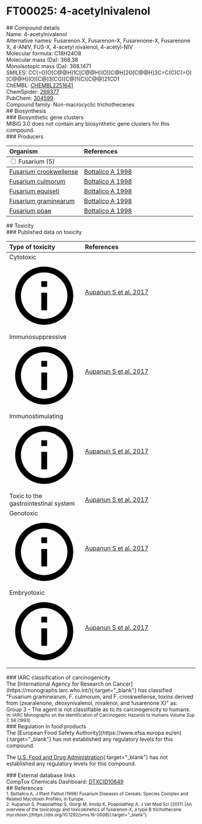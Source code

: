 
# FT00025: 4-acetylnivalenol
<div class="molecule_image" style="float:left">
<img data-smiles= CC(=O)O[C@@H]1C[C@@H](O)[C@H]2O[C@@H]3C=C(C)C(=O)[C@@H](O)[C@]3(CO)[C@]1(C)[C@@]21CO1 data-smiles-options="{ 'width': 350, 'height': 350 }" />
</div>
## Compound details
<div style="overflow:hidden">
Name: 4-acetylnivalenol<br>
    Alternative names: Fusarenon X, Fusarenon-X, Fusarenone-X, Fusarenone X, 4-ANIV, FUS-X, 4-acetyl nivalenol, 4-acetyl-NIV<br>
Molecular formula: C18H24O8<br>
Molecular mass (Da): 368.38<br>
Monoisotopic mass (Da): 368.1471<br>
<div class="break_all">
SMILES: CC(=O)O[C@@H]1C[C@@H](O)[C@H]2O[C@@H]3C=C(C)C(=O)[C@@H](O)[C@]3(CO)[C@]1(C)[C@@]21CO1<br>
</div>
        ChEMBL: <a href=https://www.ebi.ac.uk/chembl/compound_report_card/CHEMBL2251641 target="_blank">CHEMBL2251641</a><br>
        ChemSpider: <a href=https://www.chemspider.com/Chemical-Structure.269377.html target="_blank">269377</a><br>
        PubChem: <a href=https://pubchem.ncbi.nlm.nih.gov/compound/304599 target="_blank">304599</a><br>
    Compound family: Non-macrocyclic trichothecenes<br>
</div>

<div markdown="block" class="section">
## Biosynthesis
<div markdown="block" class="subsection">
### Biosynthetic gene clusters
<div markdown="block" class="indented_block">
MIBiG 3.0 does not contain any biosynthetic gene clusters for this compound.
</div>
</div>

<div markdown="block" class="subsection">
### Producers
<table>
<thead>
<tr>
<th style="text-align: left;" role="columnheader" width="40%" data-sort-default>Organism</th>
<th style="text-align: left;" role="columnheader" width="60%">References</th>
</tr>
</thead>
        <tbody class="header">
        <tr>
        <td style="text-align: left;" colspan="2">
        <input type="checkbox" data-toggle="toggle" id=Fusarium>
        <label for=Fusarium>Fusarium (5)</label>
        </td>
        </tr>
        </tbody>
        <tbody class="hide">
                <tr>
                <td style="text-align: left;"><a href="https://www.ncbi.nlm.nih.gov/Taxonomy/Browser/wwwtax.cgi?mode=Info&id=56641" target="_blank">Fusarium crookwellense</a></td>
                <td style="text-align: left;"><a href="#REF00025">Bottalico A 1998</a></td>
                </tr>
                <tr>
                <td style="text-align: left;"><a href="https://www.ncbi.nlm.nih.gov/Taxonomy/Browser/wwwtax.cgi?mode=Info&id=5516" target="_blank">Fusarium culmorum</a></td>
                <td style="text-align: left;"><a href="#REF00025">Bottalico A 1998</a></td>
                </tr>
                <tr>
                <td style="text-align: left;"><a href="https://www.ncbi.nlm.nih.gov/Taxonomy/Browser/wwwtax.cgi?mode=Info&id=61235" target="_blank">Fusarium equiseti</a></td>
                <td style="text-align: left;"><a href="#REF00025">Bottalico A 1998</a></td>
                </tr>
                <tr>
                <td style="text-align: left;"><a href="https://www.ncbi.nlm.nih.gov/Taxonomy/Browser/wwwtax.cgi?mode=Info&id=5518" target="_blank">Fusarium graminearum</a></td>
                <td style="text-align: left;"><a href="#REF00025">Bottalico A 1998</a></td>
                </tr>
                <tr>
                <td style="text-align: left;"><a href="https://www.ncbi.nlm.nih.gov/Taxonomy/Browser/wwwtax.cgi?mode=Info&id=36050" target="_blank">Fusarium poae</a></td>
                <td style="text-align: left;"><a href="#REF00025">Bottalico A 1998</a></td>
                </tr>
        </tbody>
</table>
</div>
</div>

<div markdown="block" class="section">
## Toxicity
<div markdown="block" class="subsection">
### Published data on toxicity
<table>
<thead>
<tr>
<th style="text-align: left;" role="columnheader" width="40%" data-sort-default>Type of toxicity</th>
<th style="text-align: left;" role="columnheader" width="60%">References</th>
</tr>
</thead>
<tbody>
<tr>
<td style="text-align: left;">Cytotoxic <span class="twemoji" title="Toxic to cells"><svg xmlns="http://www.w3.org/2000/svg" viewBox="0 0 24 24"><path d="M11 9h2V7h-2m1 13c-4.41 0-8-3.59-8-8s3.59-8 8-8 8 3.59 8 8-3.59 8-8 8m0-18A10 10 0 0 0 2 12a10 10 0 0 0 10 10 10 10 0 0 0 10-10A10 10 0 0 0 12 2m-1 15h2v-6h-2v6Z"></path></svg></span></td>
<td style="text-align: left;"><a href="#REF00034">Aupanun S et al. 2017</a></td>
</tr>
<tr>
<td style="text-align: left;">Immunosuppressive <span class="twemoji" title="Inhibits the immune system"><svg xmlns="http://www.w3.org/2000/svg" viewBox="0 0 24 24"><path d="M11 9h2V7h-2m1 13c-4.41 0-8-3.59-8-8s3.59-8 8-8 8 3.59 8 8-3.59 8-8 8m0-18A10 10 0 0 0 2 12a10 10 0 0 0 10 10 10 10 0 0 0 10-10A10 10 0 0 0 12 2m-1 15h2v-6h-2v6Z"></path></svg></span></td>
<td style="text-align: left;"><a href="#REF00034">Aupanun S et al. 2017</a></td>
</tr>
<tr>
<td style="text-align: left;">Immunostimulating <span class="twemoji" title="Activates the immune system"><svg xmlns="http://www.w3.org/2000/svg" viewBox="0 0 24 24"><path d="M11 9h2V7h-2m1 13c-4.41 0-8-3.59-8-8s3.59-8 8-8 8 3.59 8 8-3.59 8-8 8m0-18A10 10 0 0 0 2 12a10 10 0 0 0 10 10 10 10 0 0 0 10-10A10 10 0 0 0 12 2m-1 15h2v-6h-2v6Z"></path></svg></span></td>
<td style="text-align: left;"><a href="#REF00034">Aupanun S et al. 2017</a></td>
</tr>
<tr>
<td style="text-align: left;">Toxic to the gastrointestinal system</td>
<td style="text-align: left;"><a href="#REF00034">Aupanun S et al. 2017</a></td>
</tr>
<tr>
<td style="text-align: left;">Genotoxic <span class="twemoji" title="Is able to cause DNA damage"><svg xmlns="http://www.w3.org/2000/svg" viewBox="0 0 24 24"><path d="M11 9h2V7h-2m1 13c-4.41 0-8-3.59-8-8s3.59-8 8-8 8 3.59 8 8-3.59 8-8 8m0-18A10 10 0 0 0 2 12a10 10 0 0 0 10 10 10 10 0 0 0 10-10A10 10 0 0 0 12 2m-1 15h2v-6h-2v6Z"></path></svg></span></td>
<td style="text-align: left;"><a href="#REF00034">Aupanun S et al. 2017</a></td>
</tr>
<tr>
<td style="text-align: left;">Embryotoxic <span class="twemoji" title="Toxic to embryos"><svg xmlns="http://www.w3.org/2000/svg" viewBox="0 0 24 24"><path d="M11 9h2V7h-2m1 13c-4.41 0-8-3.59-8-8s3.59-8 8-8 8 3.59 8 8-3.59 8-8 8m0-18A10 10 0 0 0 2 12a10 10 0 0 0 10 10 10 10 0 0 0 10-10A10 10 0 0 0 12 2m-1 15h2v-6h-2v6Z"></path></svg></span></td>
<td style="text-align: left;"><a href="#REF00034">Aupanun S et al. 2017</a></td>
</tr>
</tbody>
</table>
</div>

<div markdown="block" class="subsection">
### IARC classification of carcinogenicity
<div markdown="block" class="indented_block">
The [International Agency for Research on Cancer](https://monographs.iarc.who.int/){:target="_blank"} has classified "Fusarium graminearum, F. culmorum, and F. crookwellense, toxins derived from (zearalenone, deoxynivalenol, nivalenol, and fusarenone X)" as: <br>
Group 3 - The agent is not classifiable as to its carcinogenicity to humans.<br></span>
<small>In: IARC Monographs on the Identification of Carcinogenic Hazards to Humans Volume Sup 7, 56 (1993)</small><br>
</div>
</div>

<div markdown="block" class="subsection">
### Regulation in food products
<div markdown="block" class="indented_block">
The [European Food Safety Authority](https://www.efsa.europa.eu/en){:target="_blank"} has not established any regulatory levels for this compound. <br>

The [U.S. Food and Drug Administration](https://www.fda.gov/){:target="_blank"} has not established any regulatory levels for this compound. <br>

</div>
</div>

<div markdown="block" class="subsection">
### External database links
<div markdown="block" class="indented_block">
CompTox Chemicals Dashboard: <a href=https://comptox.epa.gov/dashboard/chemical/details/DTXCID10649 target="_blank">DTXCID10649</a><br>
</div>
</div>
</div>

<div markdown="block" class="section">
## References
<div markdown="block" style="font-size: smaller;">
<span id=REF00025>
1. Bottalico A, J Plant Pathol (1998) Fusarium Diseases of Cereals: Species Complex and Related Mycotoxin Profiles, in Europe.<br>
</span>

<span id=REF00034>
2. Aupanun S, Poapolathep S, Giorgi M, Imsilp K, Poapolathep A, J Vet Med Sci (2017) [An overview of the toxicology and toxicokinetics of fusarenon-X, a type B trichothecene mycotoxin.](https://doi.org/10.1292/jvms.16-0008){:target="_blank"}<br>
</span>

</div>
</div>

<script type="text/javascript" src="https://unpkg.com/smiles-drawer@2.0.1/dist/smiles-drawer.min.js"></script>
<script>
    SmiDrawer.apply();
</script>